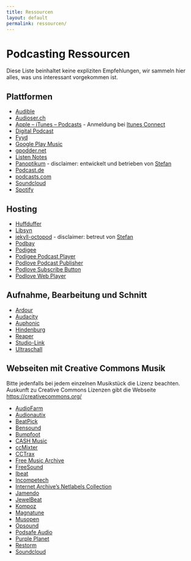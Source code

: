 ```yaml
---
title: Ressourcen
layout: default
permalink: ressourcen/
---
```


# Podcasting Ressourcen

Diese Liste beinhaltet keine expliziten Empfehlungen, wir sammeln hier alles, was uns interessant
vorgekommen ist.


## Plattformen

* [Audible](https://www.audible.de/)
* [Audioser.ch](https://www.audiosear.ch/)
* [Apple – iTunes – Podcasts](https://www.apple.com/at/itunes/podcasts/) - Anmeldung bei
  [Itunes Connect](https://itunesconnect.apple.com/)
* [Digital Podcast](http://www.digitalpodcast.com/)
* [Fyyd](https://fyyd.de/)
* [Google Play Music](https://support.google.com/googleplaymusic/answer/6343833?hl=de)
* [gpodder.net](https://www.gpodder.net/)
* [Listen Notes](https://www.listennotes.com/)
* [Panoptikum](https://panoptikum.io/) - disclaimer: entwickelt und betrieben von
  [Stefan](/people/stefan_haslinger.html)
* [Podcast.de](https://www.podcast.de/)
* [podcasts.com](http://www.podcasts.com/)
* [Soundcloud](https://soundcloud.com/for/podcasting)
* [Spotify](https://support.spotify.com/us/using_spotify/features/podcasts/)


## Hosting

* [Huffduffer](https://huffduffer.com/)
* [Libsyn](https://www.libsyn.com/)
* [jekyll-octopod](https://jekyll-octopod.github.io/) - disclaimer: betreut von
  [Stefan](/people/stefan_haslinger.html)
* [Podbay](http://podbay.fm/)
* [Podigee](https://www.podigee.com/en/)
* [Podigee Podcast Player](https://www.podigee.com/en/podcast-player/)
* [Podlove Podcast Publisher](https://podlove.org/podlove-podcast-publisher/)
* [Podlove Subscribe Button](https://podlove.org/podlove-subscribe-button/)
* [Podlove Web Player](https://podlove.org/podlove-web-player/)


## Aufnahme, Bearbeitung und Schnitt

* [Ardour](https://ardour.org/)
* [Audacity](http://www.audacityteam.org/)
* [Auphonic](https://auphonic.com/)
* [Hindenburg](https://hindenburg.com/de)
* [Reaper](https://www.reaper.fm/)
* [Studio-Link](https://studio-link.de/)
* [Ultraschall](http://ultraschall.fm/)


## Webseiten mit Creative Commons Musik

Bitte jedenfalls bei jedem einzelnen Musikstück die Lizenz beachten. Auskunft zu Creative Commons
Lizenzen gibt die Webseite https://creativecommons.org/

* [AudioFarm](http://www.audiofarm.org/)
* [Audionautix](http://audionautix.com/)
* [BeatPick](http://www.beatpick.com/)
* [Bensound](https://www.bensound.com/)
* [Bumpfoot](http://www.bumpfoot.net/about.html)
* [CASH Music](https://cashmusic.org/)
* [ccMixter](http://ccmixter.org/)
* [CCTrax](http://www.cctrax.com/)
* [Free Music Archive](http://freemusicarchive.org/)
* [FreeSound](https://freesound.org/browse/tags/music/)
* [Ibeat](ibeat)
* [Incompetech](http://incompetech.com/music/royalty-free/)
* [Internet Archive’s Netlabels Collection](https://archive.org/details/netlabels)
* [Jamendo](https://www.jamendo.com/)
* [JewelBeat](http://www.jewelbeat.com/free/free-library-music.htm)
* [Kompoz](https://www.kompoz.com/music/)
* [Magnatune](http://magnatune.com/genres/)
* [Musopen](https://musopen.org/)
* [Opsound](http://www.opsound.org/pool/artist/)
* [Podsafe Audio](http://www.podsafeaudio.com/)
* [Purple Planet](http://www.purple-planet.com/)
* [Restorm](http://www.restorm.com/)
* [Soundcloud](https://soundcloud.com/wearecc)

